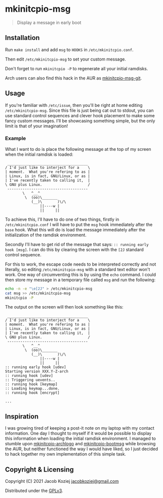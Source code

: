 # mkinitcpio-msg

> Display a message in early boot


## Installation

Run `make install` and add `msg` to `HOOKS` in `/etc/mkinitcpio.conf`.

Then edit `/etc/mkinitcpio-msg` to set your custom message.

Don't forget to run `mkinitcpio -P` to regenerate all your initial ramdisks.

Arch users can also find this hack in the AUR as [mkinitcpio-msg-git].


## Usage

If you're familiar with `/etc/issue`, then you'll be right at home editing
`/etc/mkinitcpio-msg`.  Since this file is just being cat out to stdout, you
can use standard control sequences and clever hook placement to make some fancy
custom messages.  I'll be showcasing something simple, but the only limit is
that of your imagination!

### Example

What I want to do is place the following message at the top of my screen when
the initial ramdisk is loaded:

```
 _____________________________________
/ I'd just like to interject for a    \
| moment.  What you're refering to as |
| Linux, is in fact, GNU/Linux, or as |
| I've recently taken to calling it,  |
\ GNU plus Linux.                     /
 -------------------------------------
        \   ^__^
         \  (oo)\_______
            (__)\       )\/\
                ||----w |
                ||     ||
```

To achieve this, I'll have to do one of two things, firstly in
`/etc/mkinitcpio.conf` I will have to put the `msg` hook immediately after the
`base` hook.  What this will do is load the message immediately after the
initialization of the ramdisk environment.

Secondly I'll have to get rid of the message that says: `:: running early hook
[msg]`. I can do this by clearing the screen with the `[2J` standard control
sequence.

For this to work, the escape code needs to be interpreted correctly and not
literally, so editing `/etc/mkinitcpio-msg` with a standard text editor won't
work.  One way of circumventing this is by using the `echo` command.  I could
then store my message in a temporary file called `msg` and run the following:

```sh
echo -n -e "\e[2J" > /etc/mkinitcpio-msg
cat msg >> /etc/mkinitcpio-msg
mkinitcpio -P
```

The output on the screen will then look something like this:

```
 _____________________________________
/ I'd just like to interject for a    \
| moment.  What you're refering to as |
| Linux, is in fact, GNU/Linux, or as |
| I've recently taken to calling it,  |
\ GNU plus Linux.                     /
 -------------------------------------
        \   ^__^
         \  (oo)\_______
            (__)\       )\/\
                ||----w |
                ||     ||
:: running early hook [udev]
Starting version XXX.Y-Z-arch
:: running hook [udev]
:: Triggering uevents..
:: running hook [keymap]
:: Loading keymap...done.
:: running hook [encrypt]

...
```


## Inspiration

I was growing tired of keeping a post-it note on my laptop with my contact
information.  One day I thought to myself if it would be possible to display
this information when loading the initial ramdisk environment.  I managed to
stumble upon [mkinitcpio-archlogo] and [mkinitcpio-bootmsg] while browsing the
AUR, but neither functioned the way I would have liked, so I just decided to
hack together my own implementation of this simple task.


## Copyright & Licensing

Copyright (C) 2021  Jacob Koziej <jacobkoziej@gmail.com>

Distributed under the [GPLv3].


[GPLv3]: LICENSE.md
[mkinitcpio-archlogo]: https://github.com/eworm-de/mkinitcpio-archlogo
[mkinitcpio-bootmsg]: https://github.com/ntruessel/mkinitcpio-bootmsg
[mkinitcpio-msg-git]: https://aur.archlinux.org/packages/mkinitcpio-msg-git
